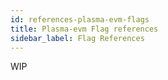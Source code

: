 ```yaml
---
id: references-plasma-evm-flags
title: Plasma-evm Flag references
sidebar_label: Flag References
---
```


WIP